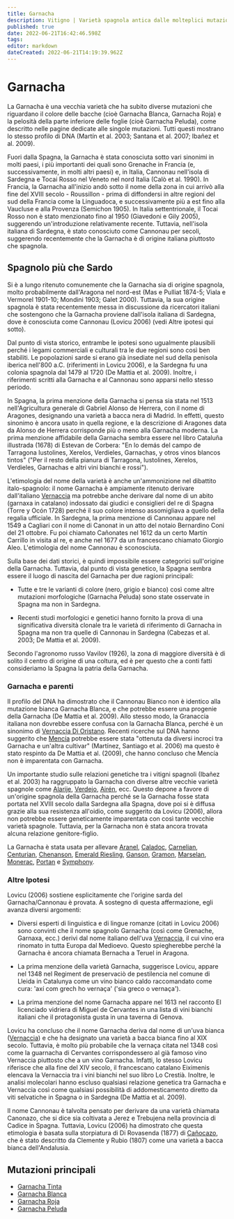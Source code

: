 ```yaml
---
title: Garnacha
description: Vitigno | Varietà spagnola antica dalle molteplici mutazioni di colore
published: true
date: 2022-06-21T16:42:46.598Z
tags: 
editor: markdown
dateCreated: 2022-06-21T14:19:39.962Z
---
```


# Garnacha

La Garnacha è una vecchia varietà che ha subito diverse mutazioni che riguardano il colore delle bacche (cioè Garnacha Blanca, Garnacha Roja) e la pelosità della parte inferiore delle foglie (cioè Garnacha Peluda), come descritto nelle pagine dedicate alle singole mutazioni. Tutti questi mostrano lo stesso profilo di DNA (Martín et al. 2003; Santana et al. 2007; Ibañez et al. 2009).

Fuori dalla Spagna, la Garnacha è stata conosciuta sotto vari sinonimi in molti paesi, i più importanti dei quali sono Grenache in Francia (e, successivamente, in molti altri paesi) e, in Italia, Cannonau nell'isola di Sardegna e Tocai Rosso nel Veneto nel nord Italia (Calò et al. 1990). In Francia, la Garnacha all'inizio andò sotto il nome della zona in cui arrivò alla fine del XVIII secolo - Roussillon - prima di diffondersi in altre regioni del sud della Francia come la Linguadoca, e successivamente più a est fino alla Vaucluse e alla Provenza (Semichon 1905). In Italia settentrionale, il Tocai Rosso non è stato menzionato fino al 1950 (Giavedoni e Gily 2005), suggerendo un'introduzione relativamente recente. Tuttavia, nell'isola italiana di Sardegna, è stato conosciuto come Cannonau per secoli, suggerendo recentemente che la Garnacha è di origine italiana piuttosto che spagnola.

## Spagnolo più che Sardo 
Si è a lungo ritenuto comunemente che la Garnacha sia di origine spagnola, molto probabilmente dall'Aragona nel nord-est (Mas e Pulliat 1874-5; Viala e Vermorel 1901-10; Mondini 1903; Galet 2000). Tuttavia, la sua origine spagnola è stata recentemente messa in discussione da ricercatori italiani che sostengono che la Garnacha proviene dall'isola italiana di Sardegna, dove è conosciuta come Cannonau (Lovicu 2006) (vedi Altre ipotesi qui sotto).

Dal punto di vista storico, entrambe le ipotesi sono ugualmente plausibili perché i legami commerciali e culturali tra le due regioni sono così ben stabiliti. Le popolazioni sarde si erano già insediate nel sud della penisola iberica nell'800 a.C. (riferimenti in Lovicu 2006), e la Sardegna fu una colonia spagnola dal 1479 al 1720 (De Mattia et al. 2009). Inoltre, i riferimenti scritti alla Garnacha e al Cannonau sono apparsi nello stesso periodo.

In Spagna, la prima menzione della Garnacha si pensa sia stata nel 1513 nell'Agricultura generale di Gabriel Alonso de Herrera, con il nome di Aragones, designando una varietà a bacca nera di Madrid. In effetti, questo sinonimo è ancora usato in quella regione, e la descrizione di Aragones data da Alonso de Herrera corrisponde più o meno alla Garnacha moderna. La prima menzione affidabile della Garnacha sembra essere nel libro Cataluña illustrada (1678) di Estevan de Corbera: "En lo demás del campo de Tarragona Iustolines, Xerelos, Verdieles, Garnachas, y otros vinos blancos tintos" ("Per il resto della pianura di Tarragona, Iustolines, Xerelos, Verdieles, Garnachas e altri vini bianchi e rossi").

L'etimologia del nome della varietà è anche un'ammonizione nel dibattito italo-spagnolo: il nome Garnacha è ampiamente ritenuto derivare dall'italiano [Vernaccia](/vitigni/Italia/vernaccia) ma potrebbe anche derivare dal nome di un abito (garnaxa in catalano) indossato dai giudici e consiglieri del re di Spagna (Torre y Ocón 1728) perché il suo colore intenso assomigliava a quello della regalia ufficiale. In Sardegna, la prima menzione di Cannonau appare nel 1549 a Cagliari con il nome di Canonat in un atto del notaio Bernardino Coni del 21 ottobre. Fu poi chiamato Cañonates nel 1612 da un certo Martín Carrillo in visita al re, e anche nel 1677 da un francescano chiamato Giorgio Aleo. L'etimologia del nome Cannonau è sconosciuta.

Sulla base dei dati storici, è quindi impossibile essere categorici sull'origine della Garnacha. Tuttavia, dal punto di vista genetico, la Spagna sembra essere il luogo di nascita del Garnacha per due ragioni principali:

- Tutte e tre le varianti di colore (nero, grigio e bianco) così come altre mutazioni morfologiche (Garnacha Peluda) sono state osservate in Spagna ma non in Sardegna.

- Recenti studi morfologici e genetici hanno fornito la prova di una significativa diversità clonale tra le varietà di riferimento di Garnacha in Spagna ma non tra quelle di Cannonau in Sardegna (Cabezas et al. 2003; De Mattia et al. 2009).

Secondo l'agronomo russo Vavilov (1926), la zona di maggiore diversità è di solito il centro di origine di una coltura, ed è per questo che a conti fatti consideriamo la Spagna la patria della Garnacha.

### Garnacha e parenti 
Il profilo del DNA ha dimostrato che il Cannonau Bianco non è identico alla mutazione bianca Garnacha Blanca, e che potrebbe essere una progenie della Garnacha (De Mattia et al. 2009). Allo stesso modo, la Granaccia italiana non dovrebbe essere confusa con la Garnacha Blanca, perché è un sinonimo di [Vernaccia Di Oristano](/vitigni/Italia/vernaccia-di-oristano). Recenti ricerche sul DNA hanno suggerito che [Mencía](/vitigni/mencia) potrebbe essere stata "ottenuta da diversi incroci tra Garnacha e un'altra cultivar" (Martínez, Santiago et al. 2006) ma questo è stato respinto da De Mattia et al. (2009), che hanno concluso che Mencía non è imparentata con Garnacha.

Un importante studio sulle relazioni genetiche tra i vitigni spagnoli (Ibañez et al. 2003) ha raggruppato la Garnacha con diverse altre vecchie varietà spagnole come [Alarije](/vitigni/alarije), [Verdejo](/vitigni/verdejo), [Airén](/vitigni/airen), ecc. Questo depone a favore di un'origine spagnola della Garnacha perché se la Garnacha fosse stata portata nel XVIII secolo dalla Sardegna alla Spagna, dove poi si è diffusa grazie alla sua resistenza all'oidio, come suggerito da Lovicu (2006), allora non potrebbe essere geneticamente imparentata con così tante vecchie varietà spagnole. Tuttavia, per la Garnacha non è stata ancora trovata alcuna relazione genitore-figlio.

La Garnacha è stata usata per allevare [Aranel](/vitigni/aranel), [Caladoc](/vitigni/caladoc), [Carnelian](/vitigni/carnelian), [Centurian](/vitigni/centurian), [Chenanson](/vitigni/chenanson), [Emerald Riesling](/vitigni/emerald-riesling), [Ganson](/vitigni/ganson), [Gramon](/vitigni/gramon), [Marselan](/vitigni/marselan), [Monerac](/vitigni/monerac), [Portan](/vitigni/portan) e [Symphony](/vitigni/symphony).

### Altre Ipotesi

Lovicu (2006) sostiene esplicitamente che l'origine sarda del Garnacha/Cannonau è provata. A sostegno di questa affermazione, egli avanza diversi argomenti:

- Diversi esperti di linguistica e di lingue romanze (citati in Lovicu 2006) sono convinti che il nome spagnolo Garnacha (così come Grenache, Garnaxa, ecc.) derivi dal nome italiano dell'uva [Vernaccia](/vitigni/Italia/vernaccia), il cui vino era rinomato in tutta Europa dal Medioevo. Questo spiegherebbe perché la Garnacha è ancora chiamata Bernacha a Teruel in Aragona.

- La prima menzione della varietà Garnacha, suggerisce Lovicu, appare nel 1348 nel Regiment de preservaciò de pestilencia nel comune di Lleida in Catalunya come un vino bianco caldo raccomandato come cura: 'axí com grech ho vernaça' ('sia greco o vernaça').

- La prima menzione del nome Garnacha appare nel 1613 nel racconto El licenciado vidriera di Miguel de Cervantes in una lista di vini bianchi italiani che il protagonista gusta in una taverna di Genova.

Lovicu ha concluso che il nome Garnacha deriva dal nome di un'uva bianca ([Vernaccia](/vitigni/Italia/vernaccia)) e che ha designato una varietà a bacca bianca fino al XIX secolo. Tuttavia, è molto più probabile che la vernaça citata nel 1348 così come la guarnacha di Cervantes corrispondessero al già famoso vino Vernaccia piuttosto che a un vino Garnacha. Infatti, lo stesso Lovicu riferisce che alla fine del XIV secolo, il francescano catalano Eiximenis elencava la Vernaccia tra i vini bianchi nel suo libro Lo Crestià. Inoltre, le analisi molecolari hanno escluso qualsiasi relazione genetica tra Garnacha e Vernaccia così come qualsiasi possibilità di addomesticamento diretto da viti selvatiche in Spagna o in Sardegna (De Mattia et al. 2009).

Il nome Cannonau è talvolta pensato per derivare da una varietà chiamata Canonazo, che si dice sia coltivata a Jerez e Trebujena nella provincia di Cadice in Spagna. Tuttavia, Lovicu (2006) ha dimostrato che questa etimologia è basata sulla storpiatura di Di Rovasenda (1877) di [Cañocazo](/vitigni/canocazo), che è stato descritto da Clemente y Rubio (1807) come una varietà a bacca bianca dell'Andalusia.

## Mutazioni principali

- [Garnacha Tinta](/vitigni/Spagna/garnacha-tinta)
- [Garnacha Blanca](/vitigni/bacca-blanca/garnacha-blanca)
- [Garnacha Roja](/vitigni/Spagna/garnacha-roja)
- [Garnacha Peluda](/vitigni/Spagna/garnacha-peluda)
